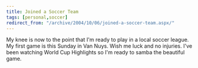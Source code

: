 ```yaml
---
title: Joined a Soccer Team
tags: [personal,soccer]
redirect_from: "/archive/2004/10/06/joined-a-soccer-team.aspx/"
---
```


My knee is now to the point that I'm ready to play in a local soccer
league. My first game is this Sunday in Van Nuys. Wish me luck and no
injuries. I've been watching World Cup Highlights so I'm ready to samba
the beautiful game.

